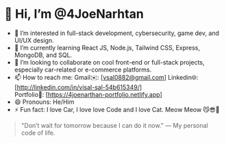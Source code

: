 # 👋 Hi, I’m @4JoeNarhtan

- 👀 I’m interested in full-stack development, cybersecurity, game dev, and UI/UX design.
- 🌱 I’m currently learning React JS, Node.js, Tailwind CSS, Express, MongoDB, and SQL.
- 💞️ I’m looking to collaborate on cool front-end or full-stack projects, especially car-related or e-commerce platforms.
- 📫 How to reach me: 
                      Gmail✉️: [vsal0882@gmail.com] 
                      Linkedin🌐: [http://linkedin.com/in/visal-sal-54b615349/]  
                      Portfolio👤: [https://4joenarthan-portfolio.netlify.app]
- 😄 Pronouns: He/Him
- ⚡ Fun fact: I love Car, I love love Code and I love Cat. Meow Meow 😼😎🚀

> "Don’t wait for tomorrow because I can do it now." — My personal code of life.
